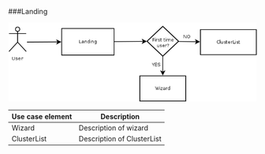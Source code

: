 ###Landing

![Landing diagram](Landing.png)

Use case element | Description 
----------------|--------------
Wizard | Description of wizard
ClusterList | Description of ClusterList
